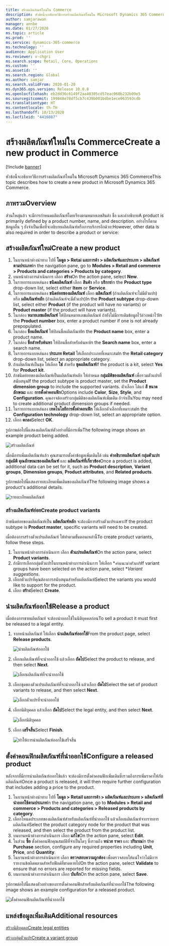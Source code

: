 ```yaml
---
title: สร้างผลิตภัณฑ์ใหม่ใน Commerce
description: หัวข้อนี้จะอธิบายวิธีการสร้างผลิตภัณฑ์ใหม่ใน Microsoft Dynamics 365 Commerce
author: samjarawan
manager: annbe
ms.date: 01/27/2020
ms.topic: article
ms.prod: ''
ms.service: dynamics-365-commerce
ms.technology: ''
audience: Application User
ms.reviewer: v-chgri
ms.search.scope: Retail, Core, Operations
ms.custom: ''
ms.assetid: ''
ms.search.region: Global
ms.author: samjar
ms.search.validFrom: 2020-01-20
ms.dyn365.ops.version: Release 10.0.8
ms.openlocfilehash: eb2dd36c6149f2aa40305cd57eac060b232b09e5
ms.sourcegitcommit: 199848e78df5cb7c439b001bdbe1ece963593cdb
ms.translationtype: HT
ms.contentlocale: th-TH
ms.lasthandoff: 10/13/2020
ms.locfileid: "4416087"
---
```

# <a name="create-a-new-product-in-commerce"></a><span data-ttu-id="5db67-103">สร้างผลิตภัณฑ์ใหม่ใน Commerce</span><span class="sxs-lookup"><span data-stu-id="5db67-103">Create a new product in Commerce</span></span>


[!include [banner](includes/banner.md)]

<span data-ttu-id="5db67-104">หัวข้อนี้จะอธิบายวิธีการสร้างผลิตภัณฑ์ใหม่ใน Microsoft Dynamics 365 Commerce</span><span class="sxs-lookup"><span data-stu-id="5db67-104">This topic describes how to create a new product in Microsoft Dynamics 365 Commerce.</span></span>

## <a name="overview"></a><span data-ttu-id="5db67-105">ภาพรวม</span><span class="sxs-lookup"><span data-stu-id="5db67-105">Overview</span></span>

<span data-ttu-id="5db67-106">ส่วนใหญ่แล้ว จะมีการกำหนดผลิตภัณฑ์โดยเรียงตามหมายเลขสินค้า ชื่อ และคำอธิบาย</span><span class="sxs-lookup"><span data-stu-id="5db67-106">A product is primarily defined by a product number, name, and description.</span></span> <span data-ttu-id="5db67-107">อย่างไรก็ตาม ข้อมูลอื่น ๆ ยังจำเป็นเพื่อที่จะอธิบายผลิตภัณฑ์หรือการบริการอีกด้วย:</span><span class="sxs-lookup"><span data-stu-id="5db67-107">However, other data is also required in order to describe a product or service:</span></span>

## <a name="create-a-new-product"></a><span data-ttu-id="5db67-108">สร้างผลิตภัณฑ์ใหม่</span><span class="sxs-lookup"><span data-stu-id="5db67-108">Create a new product</span></span>

1. <span data-ttu-id="5db67-109">ในบานหน้าต่างนำทาง ไปที่ **โมดูล \> Retai และการค้า \> ผลิตภัณฑ์และประเภท \> ผลิตภัณฑ์ตามประเภท**</span><span class="sxs-lookup"><span data-stu-id="5db67-109">In the navigation pane, go to **Modules \> Retail and commerce \> Products and categories \> Products by category**.</span></span>
1. <span data-ttu-id="5db67-110">บนหน้าต่างการดำเนินการ เลือก **สร้าง**</span><span class="sxs-lookup"><span data-stu-id="5db67-110">On the action pane, select **New**.</span></span>
1. <span data-ttu-id="5db67-111">ในรายการแบบหล่นลง **ชนิดผลิตภัณฑ์** เลือก **สินค้า** หรือ **บริการ**</span><span class="sxs-lookup"><span data-stu-id="5db67-111">In the **Product type** drop-down list, select either **Item** or **Service**.</span></span>
1. <span data-ttu-id="5db67-112">ในรายการแบบหล่นลง **ชนิดย่อยของผลิตภัณฑ์** เลือก **ผลิตภัณฑ์** (ถ้าผลิตภัณฑ์จะไม่มีตัวแปร) หรือ **ผลิตภัณฑ์หลัก** (ถ้าผลิตภัณฑ์จะมีตัวแปร)</span><span class="sxs-lookup"><span data-stu-id="5db67-112">In the **Product subtype** drop-down list, select either **Product** (if the product will have no variants) or **Product master** (if the product will have variants).</span></span>
1. <span data-ttu-id="5db67-113">ในกล่อง **หมายเลขผลิตภัณฑ์** ให้ป้อนหมายเลขผลิตภัณฑ์ ถ้ายังไม่มีการเติมข้อมูลไว้ล่วงหน้าไว้</span><span class="sxs-lookup"><span data-stu-id="5db67-113">In the **Product number** box, enter a product number if one is not already prepopulated.</span></span>
1. <span data-ttu-id="5db67-114">ในกล่อง **ชื่อผลิตภัณฑ์** ให้ป้อนชื่อผลิตภัณฑ์</span><span class="sxs-lookup"><span data-stu-id="5db67-114">In the **Product name** box, enter a product name.</span></span>
1. <span data-ttu-id="5db67-115">ในกล่อง **ชื่อสำหรับค้นหา** ให้ป้อนชื่อสำหรับค้นหา</span><span class="sxs-lookup"><span data-stu-id="5db67-115">In the **Search name** box, enter a search name.</span></span>
1. <span data-ttu-id="5db67-116">ในรายการแบบหล่นลง **ประเภท Retail** ให้เลือกประเภทที่เหมาะสม</span><span class="sxs-lookup"><span data-stu-id="5db67-116">In the **Retail category** drop-down list, select an appropriate category.</span></span>
1. <span data-ttu-id="5db67-117">ถ้าผลิตภัณฑ์เป็นชุด ให้เลือก **ใช่** สำหรับ **ชุดผลิตภัณฑ์**</span><span class="sxs-lookup"><span data-stu-id="5db67-117">If the product is a kit, select **Yes** for **Product kit**.</span></span>
1. <span data-ttu-id="5db67-118">ถ้าชนิดย่อยของผลิตภัณฑ์เป็นผลิตภัณฑ์หลัก ให้กำหนด **กลุ่มมิติของผลิตภัณฑ์** เพื่อรวมตัวแปรที่สนับสนุน</span><span class="sxs-lookup"><span data-stu-id="5db67-118">If the product subtype is product master, set the **Product dimension group** to include the supported variants.</span></span> <span data-ttu-id="5db67-119">ตัวเลือก ได้แก่ **สี** **ขนาด** **ลักษณะ** และ **การตั้งค่าคอนฟิก**</span><span class="sxs-lookup"><span data-stu-id="5db67-119">Options include **Color**, **Size**, **Style**, and **Configuration**.</span></span> <span data-ttu-id="5db67-120">คุณอาจต้องสร้างกลุ่มมิติของผลิตภัณฑ์เพิ่มเติม ถ้าจำเป็น</span><span class="sxs-lookup"><span data-stu-id="5db67-120">You may need to create additional product dimension groups if needed.</span></span>
1. <span data-ttu-id="5db67-121">ในรายการแบบหล่นลง **เทคโนโลยีการตั้งค่าคอนฟิก** ให้เลือกตัวเลือกที่เหมาะสม</span><span class="sxs-lookup"><span data-stu-id="5db67-121">In the **Configuration technology** drop-down list, select an appropriate option.</span></span>
1. <span data-ttu-id="5db67-122">เลือก **ตกลง**</span><span class="sxs-lookup"><span data-stu-id="5db67-122">Select **OK**.</span></span>

<span data-ttu-id="5db67-123">รูปภาพต่อไปนี้แสดงผลิตภัณฑ์ตัวอย่างที่มีการเพิ่ม</span><span class="sxs-lookup"><span data-stu-id="5db67-123">The following image shows an example product being added.</span></span>

![สร้างผลิตภัณฑ์](media/create-new-product.png)

<span data-ttu-id="5db67-125">เมื่อมีการเพิ่มผลิตภัณฑ์แล้ว คุณสามารถตั้งค่าข้อมูลเพิ่มเติมได้ เช่น **คำอธิบายผลิตภัณฑ์** **กลุ่มตัวแปร** **กลุ่มมิติ** **คุณลักษณะของผลิตภัณฑ์** และ **ผลิตภัณฑ์ที่เกี่ยวข้อง**</span><span class="sxs-lookup"><span data-stu-id="5db67-125">Once a product is added, additional data can be set for it, such as **Product description**, **Variant groups**, **Dimension groups**, **Product attributes**, and **Related products**.</span></span>

<span data-ttu-id="5db67-126">รูปภาพต่อไปนี้แสดงรายละเอียดเพิ่มเติมของผลิตภัณฑ์</span><span class="sxs-lookup"><span data-stu-id="5db67-126">The following image shows a product's additional details.</span></span>

![รายละเอียดผลิตภัณฑ์](media/create-new-product-2.png)

### <a name="create-product-variants"></a><span data-ttu-id="5db67-128">สร้างผลิตภัณฑ์ย่อย</span><span class="sxs-lookup"><span data-stu-id="5db67-128">Create product variants</span></span>

<span data-ttu-id="5db67-129">ถ้าชนิดย่อยของผลิตภัณฑ์เป็น **ผลิตภัณฑ์หลัก** จะต้องมีการสร้างตัวแปรเฉพาะ</span><span class="sxs-lookup"><span data-stu-id="5db67-129">If the product subtype is **Product master**, specific variants will need to be created.</span></span> 

<span data-ttu-id="5db67-130">เมื่อต้องการสร้างตัวแปรผลิตภัณฑ์ ให้ทำตามขั้นตอนเหล่านี้</span><span class="sxs-lookup"><span data-stu-id="5db67-130">To create product variants, follow these steps.</span></span>

1. <span data-ttu-id="5db67-131">ในบานหน้าต่างการดำเนินการ เลือก **ตัวแปรผลิตภัณฑ์**</span><span class="sxs-lookup"><span data-stu-id="5db67-131">On the action pane, select **Product variants**.</span></span>
1. <span data-ttu-id="5db67-132">ถ้ามีการเลือกกลุ่มตัวแปรในบานหน้าต่างการดำเนินการ ให้เลือก \**คำแนะนำตัวแปร*</span><span class="sxs-lookup"><span data-stu-id="5db67-132">If variant groups have been selected on the action pane, select \**Variant suggestions*.</span></span>
1. <span data-ttu-id="5db67-133">เลือกตัวแปรที่คุณต้องการสนับสนุนสำหรับผลิตภัณฑ์</span><span class="sxs-lookup"><span data-stu-id="5db67-133">Select the variants you would like to support for the product.</span></span>
1. <span data-ttu-id="5db67-134">เลือก **สร้าง**</span><span class="sxs-lookup"><span data-stu-id="5db67-134">Select **Create**.</span></span>

## <a name="release-a-product"></a><span data-ttu-id="5db67-135">นำผลิตภัณฑ์ออกใช้</span><span class="sxs-lookup"><span data-stu-id="5db67-135">Release a product</span></span>

<span data-ttu-id="5db67-136">เมื่อต้องการขายผลิตภัณฑ์ จะต้องนำออกใช้ในนิติบุคคลก่อน</span><span class="sxs-lookup"><span data-stu-id="5db67-136">To sell a product it must first be released to a legal entity.</span></span>

1. <span data-ttu-id="5db67-137">จากหน้าผลิตภัณฑ์ ให้เลือก **นำผลิตภัณฑ์ออกใช้**</span><span class="sxs-lookup"><span data-stu-id="5db67-137">From the product page, select **Release products**.</span></span>

    ![นำผลิตภัณฑ์ออกใช้](media/create-new-product-3.png)

1. <span data-ttu-id="5db67-139">เลือกผลิตภัณฑ์ที่จะนำออกใช้ แล้วเลือก **ถัดไป**</span><span class="sxs-lookup"><span data-stu-id="5db67-139">Select the product to release, and then select **Next**.</span></span>

    ![เลือกผลิตภัณฑ์ที่จะนำออกใช้](media/create-new-product-4.png)

1. <span data-ttu-id="5db67-141">เลือกชุดของตัวแปรผลิตภัณฑ์ที่จะนำออกใช้ แล้วเลือก **ถัดไป**</span><span class="sxs-lookup"><span data-stu-id="5db67-141">Select the set of product variants to release, and then select **Next**.</span></span>

    ![เลือกตัวแปรที่จะนำออกใช้](media/create-new-product-5.png)

1. <span data-ttu-id="5db67-143">เลือกนิติบุคคล แล้วเลือก **ถัดไป**</span><span class="sxs-lookup"><span data-stu-id="5db67-143">Select the legal entity, and then select **Next**.</span></span>

    ![เลือกนิติบุคคล](media/create-new-product-6.png)

1. <span data-ttu-id="5db67-145">เลือก **เสร็จสิ้น**</span><span class="sxs-lookup"><span data-stu-id="5db67-145">Select **Finish**.</span></span>

    ![ทำให้การนำผลิตภัณฑ์ออกใช้เสร็จสิ้น](media/create-new-product-7.png)

## <a name="configure-a-released-product"></a><span data-ttu-id="5db67-147">ตั้งค่าคอนฟิกผลิตภัณฑ์ที่นำออกใช้</span><span class="sxs-lookup"><span data-stu-id="5db67-147">Configure a released product</span></span>

<span data-ttu-id="5db67-148">หลังจากที่มีการนำผลิตภัณฑ์ออกใช้แล้ว จะต้องมีการตั้งค่าคอนฟิกเพิ่มเติมซึ่งรวมถึงการเพิ่มราคาให้กับผลิตภัณฑ์</span><span class="sxs-lookup"><span data-stu-id="5db67-148">Once a product is released, it will then require further configuration that includes adding a price to the product.</span></span>

1. <span data-ttu-id="5db67-149">ในบานหน้าต่างนำทาง ไปที่ **โมดูล \> Retail และการค้า \> ผลิตภัณฑ์และประเภท \> ผลิตภัณฑ์ที่นำออกใช้ตามประเภท**</span><span class="sxs-lookup"><span data-stu-id="5db67-149">In the navigation pane, go to **Modules \> Retail and commerce \> Products and categories \> Released products by category**.</span></span>
1. <span data-ttu-id="5db67-150">เลือกโหนดประเภทของผลิตภัณฑ์สำหรับผลิตภัณฑ์ที่นำออกใช้ แล้วเลือกผลิตภัณฑ์จากรายการผลิตภัณฑ์</span><span class="sxs-lookup"><span data-stu-id="5db67-150">Select the product category node for the product that was released, and then select the product from the product list.</span></span>
1. <span data-ttu-id="5db67-151">บนบานหน้าต่างการดำเนินการ เลือก **แก้ไข**</span><span class="sxs-lookup"><span data-stu-id="5db67-151">On the action pane, select **Edit**.</span></span>
1. <span data-ttu-id="5db67-152">ในส่วน **ซื้อ** ตั้งค่าคอนฟิกคุณสมบัติที่จำเป็นใดๆ ซึ่งรวมถึง **หน่วย** **ราคา** และ **ปริมาณ**</span><span class="sxs-lookup"><span data-stu-id="5db67-152">In the **Purchase** section, configure any required properties including **Unit**, **Price**,  and **Quantity**.</span></span>
1. <span data-ttu-id="5db67-153">ในบานหน้าต่างการดำเนินการ เลือก **ตรวจสอบความถูกต้อง** เพื่อตรวจสอบให้แน่ใจว่าไม่มีการรายงานข้อผิดพลาดสำหรับฟิลด์ที่ขาดหายไป</span><span class="sxs-lookup"><span data-stu-id="5db67-153">On the action pane, select **Validate** to ensure that no errors are reported for missing fields.</span></span>
1. <span data-ttu-id="5db67-154">บนบานหน้าต่างการดำเนินการ เลือก **บันทึก**</span><span class="sxs-lookup"><span data-stu-id="5db67-154">On the action pane, select **Save**.</span></span>

<span data-ttu-id="5db67-155">รูปภาพต่อไปนี้แสดงตัวอย่างของการตั้งค่าคอนฟิกสำหรับผลิตภัณฑ์ที่นำออกใช้</span><span class="sxs-lookup"><span data-stu-id="5db67-155">The following image shows an example configuration for a released product.</span></span>

![ตั้งค่าคอนฟิกผลิตภัณฑ์ที่นำออกใช้](media/create-new-product-8.png)

## <a name="additional-resources"></a><span data-ttu-id="5db67-157">แหล่งข้อมูลเพิ่มเติม</span><span class="sxs-lookup"><span data-stu-id="5db67-157">Additional resources</span></span>

[<span data-ttu-id="5db67-158">สร้างนิติบุคคล</span><span class="sxs-lookup"><span data-stu-id="5db67-158">Create legal entities</span></span>](channels-legal-entities.md)

[<span data-ttu-id="5db67-159">สร้างกลุ่มตัวแปร</span><span class="sxs-lookup"><span data-stu-id="5db67-159">Create a variant group</span></span>](create-variant-group.md) 
